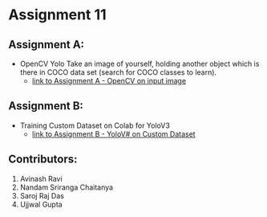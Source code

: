 # Assignment 11

## Assignment A:
- OpenCV Yolo Take an image of yourself, holding another object which is there in COCO data set (search for COCO classes to learn). 
  - [link to Assignment A - OpenCV on input image](https://github.com/NSR9/Extensive-Vision-AI/tree/main/Assignment_11/Part_A) 

## Assignment B:
- Training Custom Dataset on Colab for YoloV3
  - [link to Assignment B - YoloV# on Custom Dataset](https://github.com/NSR9/Extensive-Vision-AI/tree/main/Assignment_11/Part_B) 

## Contributors:
1. Avinash Ravi
2. Nandam Sriranga Chaitanya
3. Saroj Raj Das
4. Ujjwal Gupta
